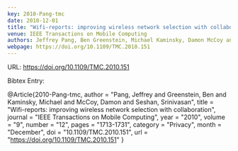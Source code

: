 ```yaml
---
key: 2010-Pang-tmc
date: 2010-12-01
title: "Wifi-reports: improving wireless network selection with collaboration"
venue: IEEE Transactions on Mobile Computing
authors: Jeffrey Pang, Ben Greenstein, Michael Kaminsky, Damon McCoy and Srinivasan Seshan
webpage: https://doi.org/10.1109/TMC.2010.151
---
```


URL: https://doi.org/10.1109/TMC.2010.151

Bibtex Entry:

@Article{2010-Pang-tmc,
    author = "Pang, Jeffrey and Greenstein, Ben and Kaminsky, Michael and McCoy, Damon and Seshan, Srinivasan",
    title = "Wifi-reports: improving wireless network selection with collaboration",
    journal = "IEEE Transactions on Mobile Computing",
    year = "2010",
    volume = "9",
    number = "12",
    pages = "1713-1731",
    category = "Privacy",
    month = "December",
    doi = "10.1109/TMC.2010.151",
    url = "https://doi.org/10.1109/TMC.2010.151"
}

